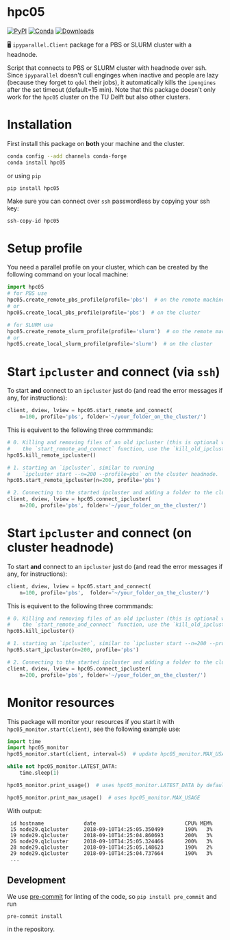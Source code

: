 # hpc05
[![PyPI](https://img.shields.io/pypi/v/hpc05.svg)](https://pypi.python.org/pypi/hpc05)
[![Conda](https://anaconda.org/conda-forge/hpc05/badges/installer/conda.svg)](https://anaconda.org/conda-forge/hpc05)
[![Downloads](https://anaconda.org/conda-forge/hpc05/badges/downloads.svg)](https://anaconda.org/conda-forge/hpc05)

🖥 `ipyparallel.Client` package for a PBS or SLURM cluster with a headnode.

Script that connects to PBS or SLURM cluster with headnode over ssh. Since `ipyparallel` doesn't cull enginges when inactive and people are lazy (because they forget to `qdel` their jobs), it automatically kills the `ipengines` after the set timeout (default=15 min). Note that this package doesn't only work for the `hpc05` cluster on the TU Delft but also other clusters.

# Installation
First install this package on **both** your machine and the cluster.

```bash
conda config --add channels conda-forge
conda install hpc05
```
or using `pip`
```
pip install hpc05
```

Make sure you can connect over `ssh` passwordless by copying your ssh key:

```bash
ssh-copy-id hpc05
```

# Setup profile
You need a parallel profile on your cluster, which can be created by the following command on your local machine:
```python
import hpc05
# for PBS use
hpc05.create_remote_pbs_profile(profile='pbs')  # on the remote machine
# or
hpc05.create_local_pbs_profile(profile='pbs')  # on the cluster

# for SLURM use
hpc05.create_remote_slurm_profile(profile='slurm')  # on the remote machine
# or
hpc05.create_local_slurm_profile(profile='slurm')  # on the cluster
```

# Start `ipcluster` and connect (via `ssh`)
To start **and** connect to an `ipcluster` just do (and read the error messages if any, for instructions):
```python
client, dview, lview = hpc05.start_remote_and_connect(
	n=100, profile='pbs', folder='~/your_folder_on_the_cluster/')
```

This is equivent to the following three commmands:
```python
# 0. Killing and removing files of an old ipcluster (this is optional with
#    the `start_remote_and_connect` function, use the `kill_old_ipcluster` argument)
hpc05.kill_remote_ipcluster()

# 1. starting an `ipcluster`, similar to running
#    `ipcluster start --n=200 --profile=pbs` on the cluster headnode.
hpc05.start_remote_ipcluster(n=200, profile='pbs')

# 2. Connecting to the started ipcluster and adding a folder to the cluster's `PATH`
client, dview, lview = hpc05.connect_ipcluster(
	n=200, profile='pbs', folder='~/your_folder_on_the_cluster/')

```


# Start `ipcluster` and connect (on cluster headnode)
To start **and** connect to an `ipcluster` just do (and read the error messages if any, for instructions):
```python
client, dview, lview = hpc05.start_and_connect(
	n=100, profile='pbs',  folder='~/your_folder_on_the_cluster/')
```

This is equivent to the following three commmands:
```python
# 0. Killing and removing files of an old ipcluster (this is optional with
#    the `start_remote_and_connect` function, use the `kill_old_ipcluster` argument)
hpc05.kill_ipcluster()

# 1. starting an `ipcluster`, similar to `ipcluster start --n=200 --profile=pbs`
hpc05.start_ipcluster(n=200, profile='pbs')

# 2. Connecting to the started ipcluster and adding a folder to the cluster's `PATH`
client, dview, lview = hpc05.connect_ipcluster(
	n=200, profile='pbs', folder='~/your_folder_on_the_cluster/')

```

# Monitor resources
This package will monitor your resources if you start it with `hpc05_monitor.start(client)`, see the following example use:
```python
import time
import hpc05_monitor
hpc05_monitor.start(client, interval=5)  # update hpc05_monitor.MAX_USAGE every 'interval' seconds.

while not hpc05_monitor.LATEST_DATA:
    time.sleep(1)

hpc05_monitor.print_usage()  # uses hpc05_monitor.LATEST_DATA by default

hpc05_monitor.print_max_usage()  # uses hpc05_monitor.MAX_USAGE
```

With output:
```
 id hostname             date                             CPU% MEM%
 15 node29.q1cluster     2018-09-10T14:25:05.350499       190%   3%
 19 node29.q1cluster     2018-09-10T14:25:04.860693       200%   3%
 26 node29.q1cluster     2018-09-10T14:25:05.324466       200%   3%
 28 node29.q1cluster     2018-09-10T14:25:05.148623       190%   2%
 29 node29.q1cluster     2018-09-10T14:25:04.737664       190%   3%
 ...
```


## Development

We use [pre-commit](https://pre-commit.com) for linting of the code, so `pip install pre_commit` and run
```
pre-commit install
```
in the repository.
